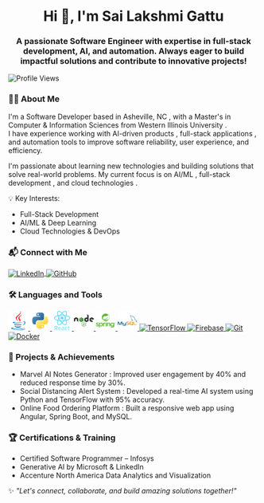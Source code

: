 <h1 align="center">Hi 👋, I'm Sai Lakshmi Gattu</h1>
<h3 align="center">A passionate Software Engineer with expertise in full-stack development, AI, and automation. Always eager to build impactful solutions and contribute to innovative projects!</h3>

<p align="left">
  <img src="https://komarev.com/ghpvc/?username=sailakshmireddygattu&label=Profile%20Views&color=0e75b6&style=flat" alt="Profile Views" />
</p>

 

### 👨‍💻 About Me  
I'm a  Software Developer  based in  Asheville, NC , with a Master's in Computer & Information Sciences from  Western Illinois University .  
I have experience working with  AI-driven products ,  full-stack applications , and  automation tools  to improve software reliability, user experience, and efficiency.  

I'm passionate about learning new technologies and building solutions that solve real-world problems. My current focus is on  AI/ML ,  full-stack development , and  cloud technologies .  

💡  Key Interests:   
- Full-Stack Development  
- AI/ML & Deep Learning  
- Cloud Technologies & DevOps  

 

### 📬 Connect with Me  
<p align="left">
  <a href="https://www.linkedin.com/in/sai-lakshmi-gattu/" target="_blank">
    <img align="center" src="https://cdn.jsdelivr.net/npm/simple-icons@v3/icons/linkedin.svg" alt="LinkedIn" height="30" width="40" />
  </a>
  <a href="https://github.com/sailakshmireddygattu/" target="_blank">
    <img align="center" src="https://cdn.jsdelivr.net/npm/simple-icons@v3/icons/github.svg" alt="GitHub" height="30" width="40" />
  </a>
</p>

 

### 🛠️ Languages and Tools  
<p align="left">  
  <a href="https://www.java.com" target="_blank" rel="noreferrer"> 
    <img src="https://raw.githubusercontent.com/devicons/devicon/master/icons/java/java-original.svg" alt="Java" width="40" height="40"/> 
  </a> 
  <a href="https://www.python.org/" target="_blank" rel="noreferrer"> 
    <img src="https://raw.githubusercontent.com/devicons/devicon/master/icons/python/python-original.svg" alt="Python" width="40" height="40"/> 
  </a> 
  <a href="https://reactjs.org/" target="_blank" rel="noreferrer"> 
    <img src="https://raw.githubusercontent.com/devicons/devicon/master/icons/react/react-original-wordmark.svg" alt="React" width="40" height="40"/> 
  </a> 
  <a href="https://nodejs.org" target="_blank" rel="noreferrer"> 
    <img src="https://raw.githubusercontent.com/devicons/devicon/master/icons/nodejs/nodejs-original-wordmark.svg" alt="Node.js" width="40" height="40"/> 
  </a> 
  <a href="https://spring.io/projects/spring-boot" target="_blank" rel="noreferrer"> 
    <img src="https://raw.githubusercontent.com/devicons/devicon/master/icons/spring/spring-original-wordmark.svg" alt="Spring Boot" width="40" height="40"/> 
  </a> 
  <a href="https://www.mysql.com/" target="_blank" rel="noreferrer"> 
    <img src="https://raw.githubusercontent.com/devicons/devicon/master/icons/mysql/mysql-original-wordmark.svg" alt="MySQL" width="40" height="40"/> 
  </a> 
  <a href="https://www.tensorflow.org/" target="_blank" rel="noreferrer"> 
    <img src="https://www.vectorlogo.zone/logos/tensorflow/tensorflow-icon.svg" alt="TensorFlow" width="40" height="40"/> 
  </a> 
  <a href="https://firebase.google.com/" target="_blank" rel="noreferrer"> 
    <img src="https://www.vectorlogo.zone/logos/firebase/firebase-icon.svg" alt="Firebase" width="40" height="40"/> 
  </a> 
  <a href="https://git-scm.com/" target="_blank" rel="noreferrer"> 
    <img src="https://www.vectorlogo.zone/logos/git-scm/git-scm-icon.svg" alt="Git" width="40" height="40"/> 
  </a> 
  <a href="https://docker.com" target="_blank" rel="noreferrer"> 
    <img src="https://www.vectorlogo.zone/logos/docker/docker-official.svg" alt="Docker" width="40" height="40"/> 
  </a> 
</p>

 

### 🧩 Projects & Achievements  
-  Marvel AI Notes Generator : Improved user engagement by 40% and reduced response time by 30%.  
-  Social Distancing Alert System : Developed a real-time AI system using Python and TensorFlow with 95% accuracy.  
-  Online Food Ordering Platform : Built a responsive web app using Angular, Spring Boot, and MySQL.  

 

### 🏆 Certifications & Training  
-  Certified Software Programmer  – Infosys  
-  Generative AI by Microsoft & LinkedIn   
-  Accenture North America Data Analytics and Visualization   

 

✨ *"Let's connect, collaborate, and build amazing solutions together!"*
  
